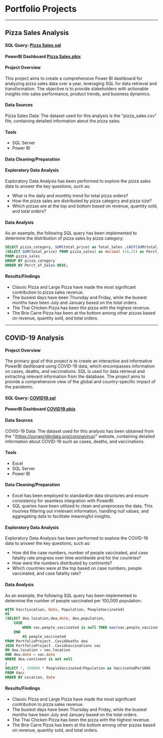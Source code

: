 # Portfolio Projects 

---
## Pizza Sales Analysis

#### SQL Query: [Pizza Sales.sql](https://github.com/knesli/PortfolioProjects/blob/main/Pizza%20Sales.sql)
#### PowerBI Dashboard [Pizza Sales.pbix](https://github.com/knesli/PortfolioProjects/blob/main/Pizza%20Sales.pbix)

#### Project Overview
This project aims to create a comprehensive Power BI dashboard for analyzing pizza sales data over a year, leveraging SQL for data retrieval and transformation. The objective is to provide stakeholders with actionable insights into sales performance, product trends, and business dynamics. 
#### Data Sources
Pizza Sales Data: The dataset used for this analysis is the "pizza_sales.csv" file, containing detailed information about the pizza sales.  
#### Tools
- SQL Server
- Power BI
#### Data Cleaning/Preparation
#### Exploratory Data Analysis
Exploratory Data Analysis has been performed to explore the pizza sales data to answer the key questions, such as:
- What is the daily and monthly trend for total pizza orders?
- How the pizza sales are distributed by pizza category and pizza size?
- Which pizzas are at the top and bottom based on revenue, quantity sold, and total orders?
#### Data Analysis
As an example, the following SQL query has been implemented to determine the distribution of pizza sales by pizza category: 
```SQL
SELECT pizza_category, SUM(total_price) as Total_Sales ,CAST(SUM(total_price) * 100 / 
(SELECT SUM(total_price) FROM pizza_sales) as decimal (10,2)) as Perct_of_Sales 
FROM pizza_sales
GROUP BY pizza_category
ORDER BY Perct_of_Sales DESC;
```
#### Results/Findings
- Classic Pizza and Large Pizza have made the most significant contribution to pizza sales revenue.
- The busiest days have been Thursday and Friday, while the busiest months have been July and January based on the total orders.
- The Thai Chicken Pizza has been the pizza with the highest revenue.
- The Brie Carre Pizza has been at the bottom among other pizzas based on revenue, quantity sold, and total orders.

---
## COVID-19 Analysis

#### Project Overview
The primary goal of this project is to create an interactive and informative PowerBI dashboard using COVID-19 data, which encompasses information on cases, deaths, and vaccinations. SQL is used for data retrieval and extracting relevant information from the database. The project aims to provide a comprehensive view of the global and country-specific impact of the pandemic.

#### SQL Query: [COVID19.sql](https://github.com/knesli/PortfolioProjects/blob/main/Pizza%20Sales.sql)
#### PowerBI Dashboard [COVID19.pbix](https://github.com/knesli/PortfolioProjects/blob/main/Pizza%20Sales.pbix)

#### Data Sources
COVID-19 Data: The dataset used for this analysis has been obtained from the "(https://ourworldindata.org/coronavirus)" website, containing detailed information about COVID-19 such as cases, deaths, and vaccinations.  
#### Tools
- Excel
- SQL Server
- Power BI
#### Data Cleaning/Preparation
- Excel has been employed to standardize data structures and ensure consistency for seamless integration with PowerBI.
- SQL queries have been utilized to clean and preprocess the data. This involves filtering out irrelevant information, handling null values, and aggregating data to facilitate meaningful insights.

#### Exploratory Data Analysis
Exploratory Data Analysis has been performed to explore the COVID-19 data to answer the key questions, such as:
- How did the case numbers, number of people vaccinated, and case fatality rate progress over time worldwide and for the countries?
- How were the numbers distributed by continents?
- Which countries were at the top based on case numbers, people vaccinated, and case fatality rate?
#### Data Analysis
As an example, the following SQL query has been implemented to determine the number of people vaccinated per 100,000 population: 
```SQL
WITH Vacc(Location, Date, Population, PeopleVaccinated)
AS
(SELECT dea.location,dea.date, dea.population, 
	CASE
		WHEN vac.people_vaccinated is null THEN max(vac.people_vaccinated) OVER (PARTITION BY dea.location order by dea.date) ELSE vac.people_vaccinated
	END
		AS people_vaccinated
FROM PortfolioProject..CovidDeaths dea
JOIN PortfolioProject..CovidVaccinations vac
ON dea.location = vac.location
AND dea.date = vac.date
WHERE dea.continent is not null
)
SELECT *, 100000 * PeopleVaccinated/Population as VaccinatedPer100k
FROM Vacc
ORDER BY Location, Date
```
#### Results/Findings
- Classic Pizza and Large Pizza have made the most significant contribution to pizza sales revenue.
- The busiest days have been Thursday and Friday, while the busiest months have been July and January based on the total orders.
- The Thai Chicken Pizza has been the pizza with the highest revenue.
- The Brie Carre Pizza has been at the bottom among other pizzas based on revenue, quantity sold, and total orders.

